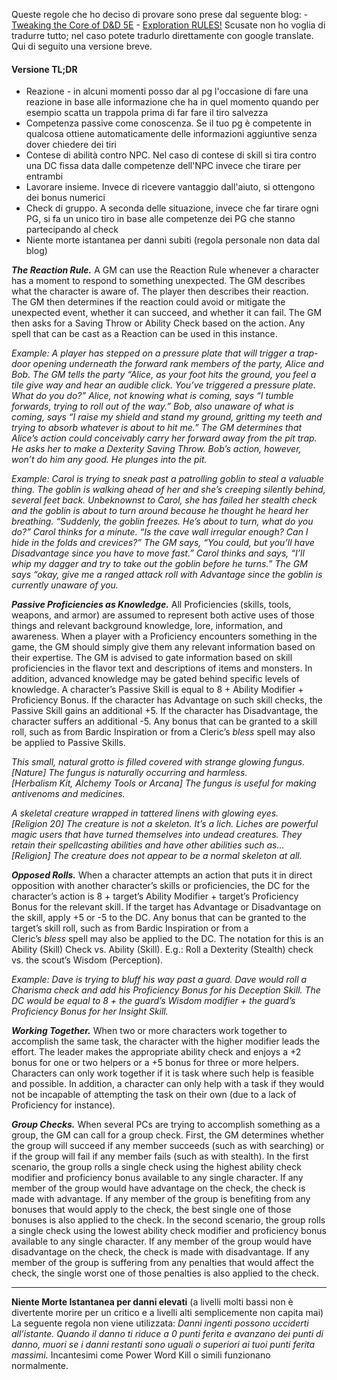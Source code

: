 Queste regole che ho deciso di provare sono prese dal seguente blog:
	- [Tweaking the Core of D&D 5E](https://theangrygm.com/tweaking-the-core-of-dd-5e/) 
	- [Exploration RULES!](https://theangrygm.com/exploration-rules/)
Scusate non ho voglia di tradurre tutto; nel caso potete tradurlo direttamente con google translate. Qui di seguito una versione breve.

#### Versione TL;DR
- Reazione - in alcuni momenti posso dar al pg l'occasione di fare una reazione in base alle informazione che ha in quel momento quando per esempio scatta un trappola prima di far fare il tiro salvezza
- Competenza passive come conoscenza. Se il tuo pg è competente in qualcosa ottiene automaticamente delle informazioni aggiuntive senza dover chiedere dei tiri
- Contese di abilità contro NPC. Nel caso di contese di skill si tira contro una DC fissa data dalle competenze dell'NPC invece che tirare per entrambi
- Lavorare insieme. Invece di ricevere vantaggio dall'aiuto, si ottengono dei bonus numerici
- Check di gruppo. A seconda delle situazione, invece che far tirare ogni PG, si fa un unico tiro in base alle competenze dei PG che stanno partecipando al check
- Niente morte istantanea per danni subiti (regola personale non data dal blog)


**_The Reaction Rule._** A GM can use the Reaction Rule whenever a character has a moment to respond to something unexpected. The GM describes what the character is aware of. The player then describes their reaction. The GM then determines if the reaction could avoid or mitigate the unexpected event, whether it can succeed, and whether it can fail. The GM then asks for a Saving Throw or Ability Check based on the action. Any spell that can be cast as a Reaction can be used in this instance.

_Example: A player has stepped on a pressure plate that will trigger a trap-door opening underneath the forward rank members of the party, Alice and Bob. The GM tells the party “Alice, as your foot hits the ground, you feel a tile give way and hear an audible click. You’ve triggered a pressure plate. What do you do?” Alice, not knowing what is coming, says “I tumble forwards, trying to roll out of the way.” Bob, also unaware of what is coming, says “I raise my shield and stand my ground, gritting my teeth and trying to absorb whatever is about to hit me.” The GM determines that Alice’s action could conceivably carry her forward away from the pit trap. He asks her to make a Dexterity Saving Throw. Bob’s action, however, won’t do him any good. He plunges into the pit._

_Example: Carol is trying to sneak past a patrolling goblin to steal a valuable thing. The goblin is walking ahead of her and she’s creeping silently behind, several feet back. Unbeknownst to Carol, she has failed her stealth check and the goblin is about to turn around because he thought he heard her breathing. “Suddenly, the goblin freezes. He’s about to turn, what do you do?” Carol thinks for a minute. “Is the cave wall irregular enough? Can I hide in the folds and crevices?” The GM says, “You could, but you’ll have Disadvantage since you have to move fast.” Carol thinks and says, “I’ll whip my dagger and try to take out the goblin before he turns.” The GM says “okay, give me a ranged attack roll with Advantage since the goblin is currently unaware of you._

**_Passive Proficiencies as Knowledge._** All Proficiencies (skills, tools, weapons, and armor) are assumed to represent both active uses of those things and relevant background knowledge, lore, information, and awareness. When a player with a Proficiency encounters something in the game, the GM should simply give them any relevant information based on their expertise. The GM is advised to gate information based on skill proficiencies in the flavor text and descriptions of items and monsters. In addition, advanced knowledge may be gated behind specific levels of knowledge. A character’s Passive Skill is equal to 8 + Ability Modifier + Proficiency Bonus. If the character has Advantage on such skill checks, the Passive Skill gains an additional +5. If the character has Disadvantage, the character suffers an additional -5. Any bonus that can be granted to a skill roll, such as from Bardic Inspiration or from a Cleric’s _bless_ spell may also be applied to Passive Skills.

_This small, natural grotto is filled covered with strange glowing fungus.  
[Nature] The fungus is naturally occurring and harmless.  
[Herbalism Kit, Alchemy Tools or Arcana] The fungus is useful for making antivenoms and medicines._

_A skeletal creature wrapped in tattered linens with glowing eyes.  
[Religion 20] The creature is not a skeleton. It’s a lich. Liches are powerful magic users that have turned themselves into undead creatures. They retain their spellcasting abilities and have other abilities such as…  
[Religion] The creature does not appear to be a normal skeleton at all._

**_Opposed Rolls._** When a character attempts an action that puts it in direct opposition with another character’s skills or proficiencies, the DC for the character’s action is 8 + target’s Ability Modifier + target’s Proficiency Bonus for the relevant skill. If the target has Advantage or Disadvantage on the skill, apply +5 or -5 to the DC. Any bonus that can be granted to the target’s skill roll, such as from Bardic Inspiration or from a Cleric’s _bless_ spell may also be applied to the DC. The notation for this is an Ability (Skill) Check vs. Ability (Skill). E.g.: Roll a Dexterity (Stealth) check vs. the scout’s Wisdom (Perception).

_Example: Dave is trying to bluff his way past a guard. Dave would roll a Charisma check and add his Proficiency Bonus for his Deception Skill. The DC would be equal to 8 + the guard’s Wisdom modifier + the guard’s Proficiency Bonus for her Insight Skill._

**_Working Together._** When two or more characters work together to accomplish the same task, the character with the higher modifier leads the effort. The leader makes the appropriate ability check and enjoys a +2 bonus for one or two helpers or a +5 bonus for three or more helpers. Characters can only work together if it is task where such help is feasible and possible. In addition, a character can only help with a task if they would not be incapable of attempting the task on their own (due to a lack of Proficiency for instance).

_**Group Checks.**_ When several PCs are trying to accomplish something as a group, the GM can call for a group check. First, the GM determines whether the group will succeed if any member succeeds (such as with searching) or if the group will fail if any member fails (such as with stealth). In the first scenario, the group rolls a single check using the highest ability check modifier and proficiency bonus available to any single character. If any member of the group would have advantage on the check, the check is made with advantage. If any member of the group is benefiting from any bonuses that would apply to the check, the best single one of those bonuses is also applied to the check. In the second scenario, the group rolls a single check using the lowest ability check modifier and proficiency bonus available to any single character. If any member of the group would have disadvantage on the check, the check is made with disadvantage. If any member of the group is suffering from any penalties that would affect the check, the single worst one of those penalties is also applied to the check.

------

**Niente Morte Istantanea per danni elevati** (a livelli molti bassi non è divertente morire per un critico e a livelli alti semplicemente non capita mai)
	La seguente regola non viene utilizzata: *Danni ingenti possono ucciderti all’istante. Quando il danno ti riduce a 0 punti ferita e avanzano dei punti di danno, muori se i danni restanti sono uguali o superiori ai tuoi punti ferita massimi.*
	Incantesimi come Power Word Kill o simili funzionano normalmente.

